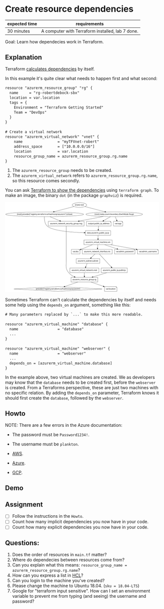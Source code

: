 # Create resource dependencies

|expected time|requirements                                    |
|-------------|------------------------------------------------|
|30 minutes   |A computer with Terraform installed, lab 7 done.|

Goal: Learn how dependecies work in Terraform.

## Explanation

Terraform [calculates dependencies](https://www.terraform.io/docs/internals/graph.html) by itself.

In this example it's quite clear what needs to happen first and what second:

```hcl
resource "azurerm_resource_group" "rg" {
  name     = "rg-robertdebock-sbx"
  location = var.location
  tags = {
    Environment = "Terraform Getting Started"
    Team = "DevOps"
  }
}

# Create a virtual network
resource "azurerm_virtual_network" "vnet" {
    name                = "myTFVnet-robert"
    address_space       = ["10.0.0.0/16"]
    location            = var.location
    resource_group_name = azurerm_resource_group.rg.name
}
```

1. The `azurerm_resource_group` needs to be created.
2. The `azurerm_virtual_network` refers to `azurerm_resource_group.rg.name`, so this resource comes secondly.

You can ask [Terraform to show the dependencies](https://www.terraform.io/docs/cli/commands/graph.html) using `terraform graph`. To make an image, the binary `dot` (in the package `graphviz`) is required.

[![A graphviz image of Terraform dependecies.](images/graph.svg)](images/graph.svg)

Sometimes Terraform can't calculate the dependencies by itself and needs some help using the `depends_on` argument, something like this:

```hcl
# Many parameters replaced by `...` to make this more readable.

resource "azurerm_virtual_machine" "database" {
  name                  = "database"
  ...
}

resource "azurerm_virtual_machine" "webserver" {
  name                  = "webserver"
  ...
  depends_on = [azurerm_virtual_machine.database]
}
```

In the example above, two virtual machines are created. We as developers may know that the `database` needs to be created first, before the `webserver` is created.
From a Terraforms perspective, these are just two machines with no specific relation. By adding the `depends_on` parameter, Terraform knows it should first create the `database`, followed by the `webserver`.

## Howto

NOTE: There are a few errors in the Azure documentation:

- The password must be `Password1234!`.
- The username must be `plankton`.

- [AWS](https://learn.hashicorp.com/tutorials/terraform/aws-dependency?in=terraform/aws-get-started).
- [Azure](https://learn.hashicorp.com/tutorials/terraform/azure-dependency?in=terraform/azure-get-started).
- [GCP](https://learn.hashicorp.com/tutorials/terraform/google-cloud-platform-dependency?in=terraform/gcp-get-started).

## Demo

## Assignment

- [ ] Follow the instructions in the `Howto`.
- [ ] Count how many implicit dependencies you now have in your code.
- [ ] Count how many explicit dependencies you now have in your code.

## Questions:

1. Does the order of resources in `main.tf` matter?
2. Where do dependecies between resources come from?
3. Can you explain what this means: `resource_group_name = azurerm_resource_group.rg.name`?
4. How can you express a list in [HCL](https://github.com/hashicorp/hcl)?
5. Can you login to the machine you've created?
6. Please change the machine to Ubuntu 18.04. (`sku = 18.04-LTS`)
7. Google for "terraform input sensitive". How can I set an environment variable to prevent me from typing (and seeing) the username and password?
